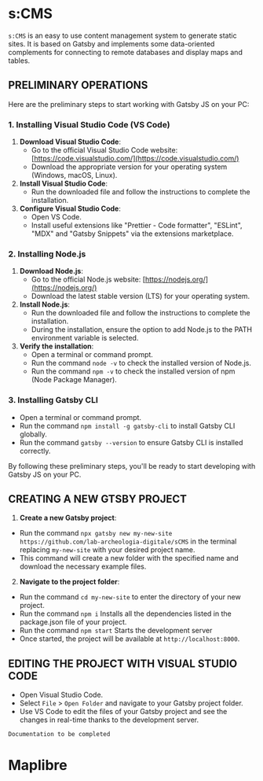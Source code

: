 # s:CMS

`s:CMS` is an easy to use content management system to generate static sites.
It is based on Gatsby and implements some data-oriented complements for connecting to remote databases and display maps and tables.

## PRELIMINARY OPERATIONS

Here are the preliminary steps to start working with Gatsby JS on your PC:

### 1. Installing Visual Studio Code (VS Code)

1. **Download Visual Studio Code**:
   - Go to the official Visual Studio Code website: [https://code.visualstudio.com/](https://code.visualstudio.com/)
   - Download the appropriate version for your operating system (Windows, macOS, Linux).
2. **Install Visual Studio Code**:
   - Run the downloaded file and follow the instructions to complete the installation.
3. **Configure Visual Studio Code**:
   - Open VS Code.
   - Install useful extensions like "Prettier - Code formatter", "ESLint", "MDX" and "Gatsby Snippets" via the extensions marketplace.

### 2. Installing Node.js

1. **Download Node.js**:
   - Go to the official Node.js website: [https://nodejs.org/](https://nodejs.org/)
   - Download the latest stable version (LTS) for your operating system.
2. **Install Node.js**:
   - Run the downloaded file and follow the instructions to complete the installation.
   - During the installation, ensure the option to add Node.js to the PATH environment variable is selected.
3. **Verify the installation**:
   - Open a terminal or command prompt.
   - Run the command `node -v` to check the installed version of Node.js.
   - Run the command `npm -v` to check the installed version of npm (Node Package Manager).

### 3. Installing Gatsby CLI

- Open a terminal or command prompt.
- Run the command `npm install -g gatsby-cli` to install Gatsby CLI globally.
- Run the command `gatsby --version` to ensure Gatsby CLI is installed correctly.

By following these preliminary steps, you'll be ready to start developing with Gatsby JS on your PC.

## CREATING A NEW GTSBY PROJECT

1. **Create a new Gatsby project**:

- Run the command `npx gatsby new my-new-site https://github.com/lab-archeologia-digitale/sCMS` in the terminal replacing `my-new-site` with your desired project name.
- This command will create a new folder with the specified name and download the necessary example files.

2. **Navigate to the project folder**:

- Run the command `cd my-new-site` to enter the directory of your new project.
- Run the command `npm i` Installs all the dependencies listed in the package.json file of your project.
- Run the command `npm start` Starts the development server
- Once started, the project will be available at `http://localhost:8000`.

## EDITING THE PROJECT WITH VISUAL STUDIO CODE

- Open Visual Studio Code.
- Select `File` > `Open Folder` and navigate to your Gatsby project folder.
- Use VS Code to edit the files of your Gatsby project and see the changes in real-time thanks to the development server.

`Documentation to be completed`

# Maplibre
